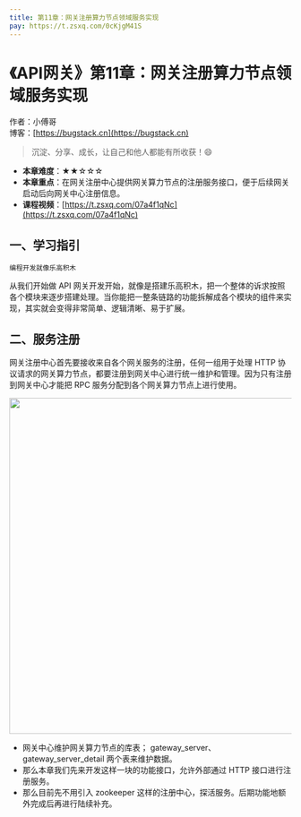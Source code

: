 ```yaml
---
title: 第11章：网关注册算力节点领域服务实现
pay: https://t.zsxq.com/0cKjgM41S
---
```


# 《API网关》第11章：网关注册算力节点领域服务实现

作者：小傅哥
<br/>博客：[https://bugstack.cn](https://bugstack.cn)

>沉淀、分享、成长，让自己和他人都能有所收获！😄

- **本章难度**：★★☆☆☆
- **本章重点**：在网关注册中心提供网关算力节点的注册服务接口，便于后续网关启动后向网关中心注册信息。
- **课程视频**：[https://t.zsxq.com/07a4f1qNc](https://t.zsxq.com/07a4f1qNc)

## 一、学习指引

`编程开发就像乐高积木`

从我们开始做 API 网关开发开始，就像是搭建乐高积木，把一个整体的诉求按照各个模块来逐步搭建处理。当你能把一整条链路的功能拆解成各个模块的组件来实现，其实就会变得非常简单、逻辑清晰、易于扩展。

## 二、服务注册

网关注册中心首先要接收来自各个网关服务的注册，任何一组用于处理 HTTP 协议请求的网关算力节点，都要注册到网关中心进行统一维护和管理。因为只有注册到网关中心才能把 RPC 服务分配到各个网关算力节点上进行使用。

<div align="center">
    <img src="https://bugstack.cn/images/article/assembly/api-gateway/api-gateway-11-01.png?raw=true" width="600px">
</div>

- 网关中心维护网关算力节点的库表； gateway_server、gateway_server_detail 两个表来维护数据。
- 那么本章我们先来开发这样一块的功能接口，允许外部通过 HTTP 接口进行注册服务。
- 那么目前先不用引入 zookeeper 这样的注册中心，探活服务。后期功能地额外完成后再进行陆续补充。